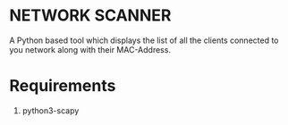 # NETWORK SCANNER
A Python based tool which displays the list of all the clients connected to you network along with their MAC-Address.
# Requirements
1. python3-scapy
